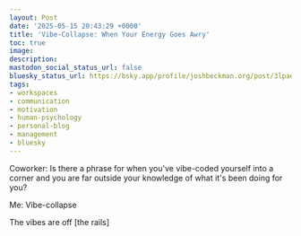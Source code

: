 ```yaml
---
layout: Post
date: '2025-05-15 20:43:29 +0000'
title: 'Vibe-Collapse: When Your Energy Goes Awry'
toc: true
image:
description:
mastodon_social_status_url: false
bluesky_status_url: https://bsky.app/profile/joshbeckman.org/post/3lpaevxhslk2g
tags:
- workspaces
- communication
- motivation
- human-psychology
- personal-blog
- management
- bluesky
---
```


Coworker: Is there a phrase for when you've vibe-coded yourself into a corner and you are far outside your knowledge of what it's been doing for you?

Me: Vibe-collapse 

The vibes are off [the rails]
